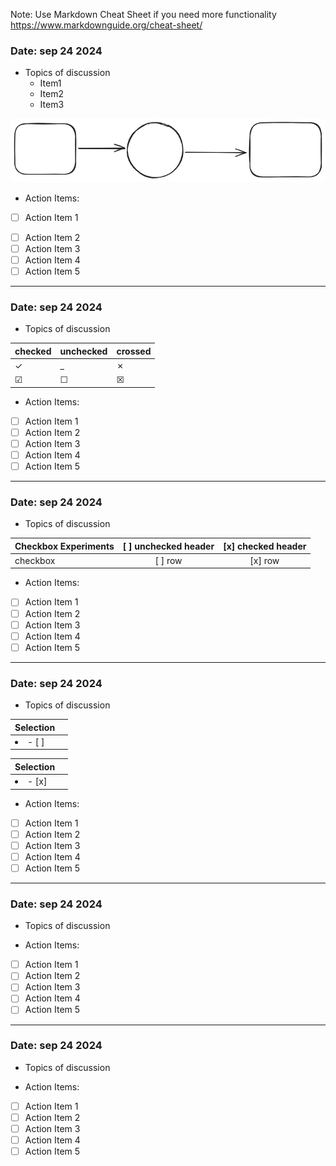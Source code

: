 Note: Use Markdown Cheat Sheet if you need more functionality
https://www.markdownguide.org/cheat-sheet/
### Date: sep 24 2024 
- Topics of discussion
    - Item1
    - Item2
    - Item3

![img_2.png](img_2.png)

- Action Items:

*[ ] Action Item 1


-[ ] Action Item 2
-[ ] Action Item 3
-[ ] Action Item 4
-[ ] Action Item 5
---
### Date: sep 24 2024 
- Topics of discussion


|checked|unchecked|crossed|
|---|---|---|
|&check;|_|&cross;|
|&#x2611;|&#x2610;|&#x2612;|

- Action Items:
-[ ]  Action Item 1
-[ ]  Action Item 2
-[ ]  Action Item 3
-[ ]  Action Item 4
-[ ]  Action Item 5
---
### Date: sep 24 2024 
- Topics of discussion

| Checkbox Experiments | [ ] unchecked header  | [x] checked header  |
| ---------------------|:---------------------:|:-------------------:|
| checkbox             | [ ] row               | [x] row             |


- Action Items:
-[ ]  Action Item 1
-[ ]  Action Item 2
-[ ]  Action Item 3
-[ ]  Action Item 4
-[ ]  Action Item 5
---
### Date: sep 24 2024 
- Topics of discussion


| Selection |        |
| --------- | ------ |
| <li>- [ ] </li> |  |

| Selection |        |
| --------- | ------ |
| <li>- [x] </li> |  |

- Action Items:
-[ ]  Action Item 1
-[ ]  Action Item 2
-[ ]  Action Item 3
-[ ]  Action Item 4
-[ ]  Action Item 5
---
### Date: sep 24 2024 
- Topics of discussion




- Action Items:
-[ ]  Action Item 1
-[ ]  Action Item 2
-[ ]  Action Item 3
-[ ]  Action Item 4
-[ ]  Action Item 5
---
### Date: sep 24 2024 
- Topics of discussion




- Action Items:
-[ ]  Action Item 1
-[ ]  Action Item 2
-[ ]  Action Item 3
-[ ]  Action Item 4
-[ ]  Action Item 5
